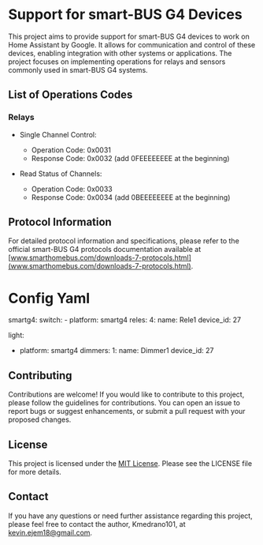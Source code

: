 # Support for smart-BUS G4 Devices

This project aims to provide support for smart-BUS G4 devices to work on Home Assistant by Google. It allows for communication and control of these devices, enabling integration with other systems or applications. The project focuses on implementing operations for relays and sensors commonly used in smart-BUS G4 systems.

## List of Operations Codes

### Relays

- Single Channel Control:
  - Operation Code: 0x0031
  - Response Code: 0x0032 (add 0FEEEEEEEE at the beginning)

- Read Status of Channels:
  - Operation Code: 0x0033
  - Response Code: 0x0034 (add 0BEEEEEEEE at the beginning)

## Protocol Information

For detailed protocol information and specifications, please refer to the official smart-BUS G4 protocols documentation available at [www.smarthomebus.com/downloads-7-protocols.html](www.smarthomebus.com/downloads-7-protocols.html).

# Config Yaml

smartg4:
  switch:
    - platform: smartg4
      reles:
        4:
          name: Rele1
          device_id: 27

light:
  - platform: smartg4
    dimmers:
      1:
        name: Dimmer1
        device_id: 27


## Contributing

Contributions are welcome! If you would like to contribute to this project, please follow the guidelines for contributions. You can open an issue to report bugs or suggest enhancements, or submit a pull request with your proposed changes.

## License

This project is licensed under the [MIT License](LICENSE). Please see the LICENSE file for more details.

## Contact

If you have any questions or need further assistance regarding this project, please feel free to contact the author, Kmedrano101, at [kevin.ejem18@gmail.com](mailto:kevin.ejem18@gmail.com).


